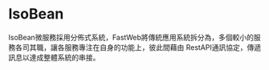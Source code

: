 # IsoBean
IsoBean微服務採用分佈式系統，FastWeb將傳統應用系統拆分為，多個較小的服務各司其職，讓各服務專注在自身的功能上，彼此間藉由 RestAPI通訊協定，傳遞訊息以達成整體系統的串接。
